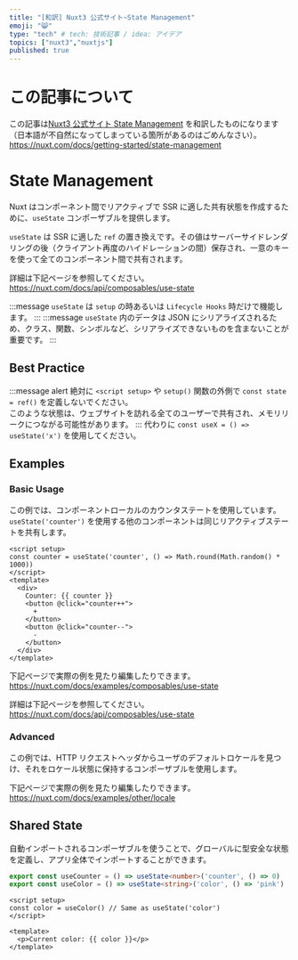 ```yaml
---
title: "[和訳] Nuxt3 公式サイト~State Management"
emoji: "😸"
type: "tech" # tech: 技術記事 / idea: アイデア
topics: ["nuxt3","nuxtjs"]
published: true
---
```

# この記事について
この記事は[Nuxt3 公式サイト State Management](https://nuxt.com/docs/getting-started/state-management) を和訳したものになります（日本語が不自然になってしまっている箇所があるのはごめんなさい）。
https://nuxt.com/docs/getting-started/state-management

# State Management
Nuxt はコンポーネント間でリアクティブで SSR に適した共有状態を作成するために、`useState` コンポーザブルを提供します。

`useState` は SSR に適した `ref` の置き換えです。その値はサーバーサイドレンダリングの後（クライアント再度のハイドレーションの間）保存され、一意のキーを使って全てのコンポーネント間で共有されます。

詳細は下記ページを参照してください。
https://nuxt.com/docs/api/composables/use-state

:::message
`useState` は `setup` の時あるいは `Lifecycle Hooks` 時だけで機能します。
:::
:::message
`useState` 内のデータは JSON にシリアライズされるため、クラス、関数、シンボルなど、シリアライズできないものを含まないことが重要です。
:::

## Best Practice
:::message alert
絶対に `<script setup>` や `setup()` 関数の外側で `const state = ref()` を定義しないでください。  
このような状態は、ウェブサイトを訪れる全てのユーザーで共有され、メモリリークにつながる可能性があります。
:::
代わりに `const useX = () => useState('x')` を使用してください。

## Examples
### Basic Usage
この例では、コンポーネントローカルのカウンタステートを使用しています。`useState('counter')` を使用する他のコンポーネントは同じリアクティブステートを共有します。
```Vue:app.vue
<script setup>
const counter = useState('counter', () => Math.round(Math.random() * 1000))
</script>
<template>
  <div>
    Counter: {{ counter }}
    <button @click="counter++">
      +
    </button>
    <button @click="counter--">
      -
    </button>
  </div>
</template>
```

下記ページで実際の例を見たり編集したりできます。
https://nuxt.com/docs/examples/composables/use-state

詳細は下記ページを参照してください。
https://nuxt.com/docs/api/composables/use-state

### Advanced
この例では、HTTP リクエストヘッダからユーザのデフォルトロケールを見つけ、それをロケール状態に保持するコンポーザブルを使用します。

下記ページで実際の例を見たり編集したりできます。
https://nuxt.com/docs/examples/other/locale

## Shared State
自動インポートされるコンポーザブルを使うことで、グローバルに型安全な状態を定義し、アプリ全体でインポートすることができます。
```ts:composables/states.ts
export const useCounter = () => useState<number>('counter', () => 0)
export const useColor = () => useState<string>('color', () => 'pink')
```
```Vue:app.vue
<script setup>
const color = useColor() // Same as useState('color')
</script>

<template>
  <p>Current color: {{ color }}</p>
</template>
```
